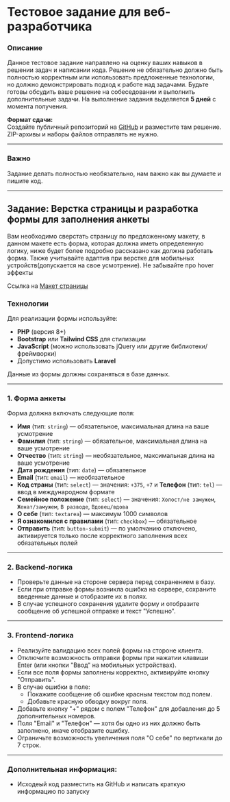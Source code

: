 # Тестовое задание для веб-разработчика

### Описание

Данное тестовое задание направлено на оценку ваших навыков в решении задач и написании кода. Решение не обязательно должно быть полностью корректным или использовать предложенные технологии, но должно демонстрировать подход к работе над задачами. Будьте готовы обсудить ваше решение на собеседовании и выполнить дополнительные задачи. На выполнение задания выделяется **5 дней** с момента получения.

**Формат сдачи:**  
Создайте публичный репозиторий на [GitHub](https://github.com/) и разместите там решение. ZIP-архивы и наборы файлов отправлять не нужно.

---
### Важно

Задание делать полностью необязательно, нам важно как вы думаете и пишите код.

---

## Задание: Верстка страницы и разработка формы для заполнения анкеты

Вам необходимо сверстать страницу по предложенному макету, в данном макете есть форма, которая должна иметь определенную логику, ниже будет более подробно рассказано как должна работать форма.
Также учитывайте адаптив при верстке для мобильных устройств(допускается на свое усмотрение). Не забывайте про hover эффекты

Ссылка на [Макет страницы](https://www.figma.com/design/Pil4PPtD67hXR3OzEz1wFf/Untitled?node-id=1-414&t=X7X2gJp88kz2VyTA-1)


### Технологии
Для реализации формы используйте:
- **PHP** (версия 8+)
- **Bootstrap** или **Tailwind CSS** для стилизации
- **JavaScript** (можно использовать jQuery или другие библиотеки/фреймворки)
- Допустимо использовать **Laravel**

Данные из формы должны сохраняться в базе данных.

---

### 1. Форма анкеты

Форма должна включать следующие поля:

- **Имя** (тип: `string`) — обязательное, максимальная длина на ваше усмотрение
- **Фамилия** (тип: `string`) — обязательное, максимальная длина на ваше усмотрение
- **Отчество** (тип: `string`) — необязательное, максимальная длина на ваше усмотрение
- **Дата рождения** (тип: `date`) — обязательное
- **Email** (тип: `email`) — необязательное
- **Код страны** (тип: `select`) — значения: `+375`, `+7` и **Телефон** (тип: `tel`) — ввод в международном формате
- **Семейное положение** (тип: `select`) — значения: `Холост/не замужем`, `Женат/замужем`, `В разводе`, `Вдовец/вдова`
- **О себе** (тип: `textarea`) — максимум 1000 символов
- **Я ознакомился с правилами** (тип: `checkbox`) — обязательное
- **Отправить** (тип: `button-submit`) — по умолчанию отключено, активируется только после корректного заполнения всех обязательных полей

---

### 2. Backend-логика

- Проверьте данные на стороне сервера перед сохранением в базу.
- Если при отправке формы возникла ошибка на сервере, сохраните введенные данные и отобразите их в полях.
- В случае успешного сохранения удалите форму и отобразите сообщение об успешной отправке и текст "Успешно".

---

### 3. Frontend-логика

- Реализуйте валидацию всех полей формы на стороне клиента.
- Отключите возможность отправки формы при нажатии клавиши Enter (или кнопки "Ввод" на мобильных устройствах).
- Если все поля формы заполнены корректно, активируйте кнопку "Отправить".
- В случае ошибки в поле:
   - Покажите сообщение об ошибке красным текстом под полем.
   - Добавьте красную обводку вокруг поля.
- Добавьте кнопку "+" рядом с полем "Телефон" для добавления до 5 дополнительных номеров.
- Поля "Email" и "Телефон" — хотя бы одно из них должно быть заполнено, иначе отобразите ошибку.
- Ограничьте возможность увеличения поля "О себе" по вертикали до 7 строк.

---

### Дополнительная информация:

- Исходеый код разместить на GitHub и написать краткую информацию по запуску

